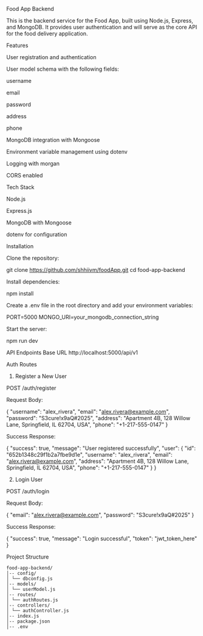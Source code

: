 Food App Backend

This is the backend service for the Food App, built using Node.js, Express, and MongoDB. It provides user authentication and will serve as the core API for the food delivery application.

Features

User registration and authentication

User model schema with the following fields:

username

email

password

address

phone

MongoDB integration with Mongoose

Environment variable management using dotenv

Logging with morgan

CORS enabled

Tech Stack

Node.js

Express.js

MongoDB with Mongoose

dotenv for configuration

Installation

Clone the repository:

git clone https://github.com/shhiivm/foodApp.git
cd food-app-backend

Install dependencies:

npm install

Create a .env file in the root directory and add your environment variables:

PORT=5000
MONGO_URI=your_mongodb_connection_string

Start the server:

npm run dev

API Endpoints
Base URL
http://localhost:5000/api/v1

Auth Routes

1. Register a New User

POST /auth/register

Request Body:

{
"username": "alex_rivera",
"email": "alex.rivera@example.com",
"password": "S3cure!x9aQ#2025",
"address": "Apartment 4B, 128 Willow Lane, Springfield, IL 62704, USA",
"phone": "+1-217-555-0147"
}

Success Response:

{
"success": true,
"message": "User registered successfully",
"user": {
"id": "652b1348c29f1b2a7fbe9d1e",
"username": "alex_rivera",
"email": "alex.rivera@example.com",
"address": "Apartment 4B, 128 Willow Lane, Springfield, IL 62704, USA",
"phone": "+1-217-555-0147"
}
}

2. Login User

POST /auth/login

Request Body:

{
"email": "alex.rivera@example.com",
"password": "S3cure!x9aQ#2025"
}

Success Response:

{
"success": true,
"message": "Login successful",
"token": "jwt_token_here"
}

Project Structure

```
food-app-backend/
│-- config/
│ └── dbconfig.js
│-- models/
│ └── userModel.js
│-- routes/
│ └── authRoutes.js
│-- controllers/
│ └── authController.js
│-- index.js
│-- package.json
│-- .env

```
